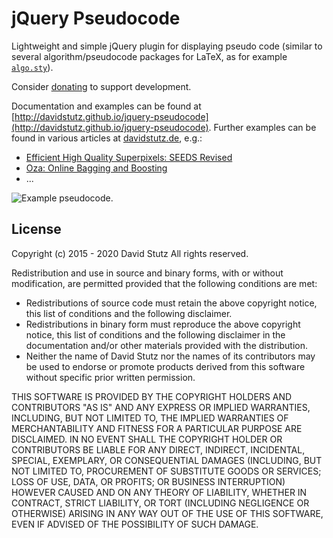 # jQuery Pseudocode

Lightweight and simple jQuery plugin for displaying pseudo code (similar to several algorithm/pseudocode packages for LaTeX, as for example [`algo.sty`](https://github.com/davidstutz/latex-resources/tree/master/packages)).

Consider [donating](http://davidstutz.de/donate/) to support development.

Documentation and examples can be found at [http://davidstutz.github.io/jquery-pseudocode](http://davidstutz.github.io/jquery-pseudocode).
Further examples can be found in various articles at [davidstutz.de](https://davidstutz.de), e.g.:

* [Efficient High Quality Superpixels: SEEDS Revised](http://davidstutz.de/efficient-high-quality-superpixels-seeds-revised/)
* [Oza: Online Bagging and Boosting](http://davidstutz.de/online-bagging-and-boosting/)
* ...

![Example pseudocode.](example.png?raw=true "Example pseudocode.")

## License

Copyright (c) 2015 - 2020 David Stutz
All rights reserved.

Redistribution and use in source and binary forms, with or without modification, are permitted provided that the following conditions are met:

* Redistributions of source code must retain the above copyright notice, this list of conditions and the following disclaimer.
* Redistributions in binary form must reproduce the above copyright notice, this list of conditions and the following disclaimer in the documentation and/or other materials provided with the distribution.
* Neither the name of David Stutz nor the names of its contributors may be used to endorse or promote products derived from this software without specific prior written permission.

THIS SOFTWARE IS PROVIDED BY THE COPYRIGHT HOLDERS AND CONTRIBUTORS "AS IS" AND ANY EXPRESS OR IMPLIED WARRANTIES, INCLUDING, BUT NOT LIMITED TO, THE IMPLIED WARRANTIES OF MERCHANTABILITY AND FITNESS FOR A PARTICULAR PURPOSE ARE DISCLAIMED. IN NO EVENT SHALL THE COPYRIGHT HOLDER OR CONTRIBUTORS BE LIABLE FOR ANY DIRECT, INDIRECT, INCIDENTAL, SPECIAL, EXEMPLARY, OR CONSEQUENTIAL DAMAGES (INCLUDING, BUT NOT LIMITED TO, PROCUREMENT OF SUBSTITUTE GOODS OR SERVICES; LOSS OF USE, DATA, OR PROFITS; OR BUSINESS INTERRUPTION) HOWEVER CAUSED AND ON ANY THEORY OF LIABILITY, WHETHER IN CONTRACT, STRICT LIABILITY, OR TORT (INCLUDING NEGLIGENCE OR OTHERWISE) ARISING IN ANY WAY OUT OF THE USE OF THIS SOFTWARE, EVEN IF ADVISED OF THE POSSIBILITY OF SUCH DAMAGE.
